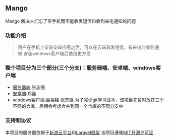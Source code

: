 ## Mango
Mango 解决人们忘了带手机而不能收发短信和收到来电通知的问题

### 功能介绍

> 用户在手机上安装安卓应用之后，可以在云端首发短信，有来电时收到通知.安装windows客户端后使用更方便

### 整个项目分为三个部分(三个分支)：服务器端、安卓端、windows客户端
* [服务器端](https://github.com/mangofire/mango-server):张志强
* [安卓端](https://github.com/mangofire/mango-android):郑鑫
* [windows客户端](https://github.com/mangofire/mango-windows-client):吕裕铭 张志强
为了减少git学习成本，该项目先暂时放在三个不同的仓库，后期会考虑合并到同一个仓库的不同分支中

### 支持和协议
本项目的服务器依赖于[新浪云平台](http://sae.sina.com.cn/)和[Laravel框架](https://github.com/laravel/laravel)
该项目遵循[MIT开源许可证](http://opensource.org/licenses/MIT)